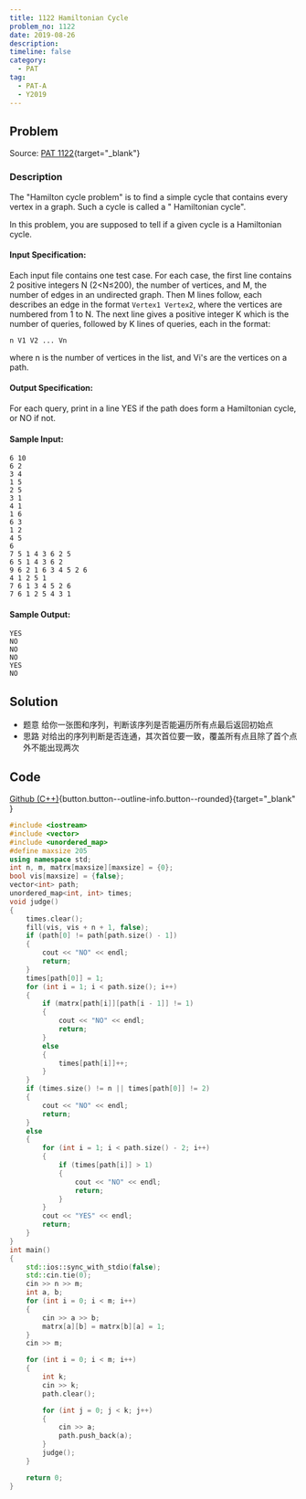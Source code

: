 ```yaml
---
title: 1122 Hamiltonian Cycle
problem_no: 1122
date: 2019-08-26
description: 
timeline: false
category:
  - PAT
tag:
  - PAT-A
  - Y2019
---
```


<!--more-->

## Problem

Source: [PAT 1122](){target="_blank"}

### Description

The "Hamilton cycle problem" is to find a simple cycle that contains every
vertex in a graph. Such a cycle is called a "
Hamiltonian cycle".

In this problem, you are supposed to tell if a given cycle is a Hamiltonian
cycle.

#### Input Specification:

Each input file contains one test case. For each case, the first line contains 2
positive integers N (2<N≤200), the number of vertices, and M, the number of
edges in an undirected graph. Then M lines follow, each describes an edge in the
format `Vertex1 Vertex2`, where the vertices are numbered from 1 to N. The next
line gives a positive integer K which is the number of queries, followed by K
lines of queries, each in the format:

`n V1 V2 ... Vn`

where n is the number of vertices in the list, and Vi's are the vertices on a
path.

#### Output Specification:

For each query, print in a line YES if the path does form a Hamiltonian cycle,
or NO if not.

#### Sample Input:

```
6 10
6 2
3 4
1 5
2 5
3 1
4 1
1 6
6 3
1 2
4 5
6
7 5 1 4 3 6 2 5
6 5 1 4 3 6 2
9 6 2 1 6 3 4 5 2 6
4 1 2 5 1
7 6 1 3 4 5 2 6
7 6 1 2 5 4 3 1
```

#### Sample Output:

```
YES
NO
NO
NO
YES
NO
```

## Solution

- 题意 给你一张图和序列，判断该序列是否能遍历所有点最后返回初始点
- 思路 对给出的序列判断是否连通，其次首位要一致，覆盖所有点且除了首个点外不能出现两次

## Code

[Github (C++)](https://github.com/Alomerry/algorithm/blob/master/pat/a/){button.button--outline-info.button--rounded}{target="_blank"
}

```cpp
#include <iostream>
#include <vector>
#include <unordered_map>
#define maxsize 205
using namespace std;
int n, m, matrx[maxsize][maxsize] = {0};
bool vis[maxsize] = {false};
vector<int> path;
unordered_map<int, int> times;
void judge()
{
    times.clear();
    fill(vis, vis + n + 1, false);
    if (path[0] != path[path.size() - 1])
    {
        cout << "NO" << endl;
        return;
    }
    times[path[0]] = 1;
    for (int i = 1; i < path.size(); i++)
    {
        if (matrx[path[i]][path[i - 1]] != 1)
        {
            cout << "NO" << endl;
            return;
        }
        else
        {
            times[path[i]]++;
        }
    }
    if (times.size() != n || times[path[0]] != 2)
    {
        cout << "NO" << endl;
        return;
    }
    else
    {
        for (int i = 1; i < path.size() - 2; i++)
        {
            if (times[path[i]] > 1)
            {
                cout << "NO" << endl;
                return;
            }
        }
        cout << "YES" << endl;
        return;
    }
}
int main()
{
    std::ios::sync_with_stdio(false);
    std::cin.tie(0);
    cin >> n >> m;
    int a, b;
    for (int i = 0; i < m; i++)
    {
        cin >> a >> b;
        matrx[a][b] = matrx[b][a] = 1;
    }
    cin >> m;

    for (int i = 0; i < m; i++)
    {
        int k;
        cin >> k;
        path.clear();

        for (int j = 0; j < k; j++)
        {
            cin >> a;
            path.push_back(a);
        }
        judge();
    }

    return 0;
}
```
